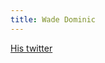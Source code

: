 ```yaml
---
title: Wade Dominic
---
```

[His twitter](https://twitter.com/groundedSAGE/status/1392483297838739463)